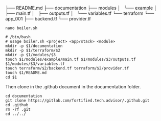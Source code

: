 ├── README.md
├── documentation
├── modules
│   └── example
│       ├── main.tf
│       ├── outputs.tf
│       └── variables.tf
└── terraform
    └── app_001
        ├── backend.tf
        └── provider.tf
		
`nano boiler.sh`		
```
# /bin/bash
# usage boiler.sh <project> <app/stack> <module>
mkdir -p $1/documentation
mkdir -p $1/terraform/$2
mkdir -p $1/modules/$3
touch $1/modules/example/main.tf $1/modules/$3/outputs.tf $1/modules/$3/variables.tf
touch terraform/$2/backend.tf terraform/$2/provider.tf
touch $1/README.md
cd $1
```
Then clone in the .github document in the documentation folder.
```
cd documentation
git clone https://gitlab.com/fortified.tech.advisor/.github.git
cd .github
rm -rf .git
cd ../../
```

